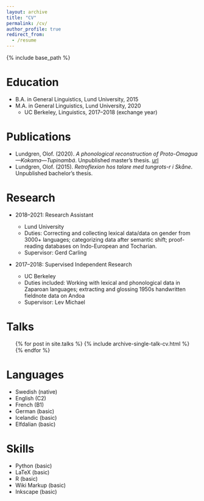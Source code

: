 ```yaml
---
layout: archive
title: "CV"
permalink: /cv/
author_profile: true
redirect_from:
  - /resume
---
```


{% include base_path %}

Education
======
* B.A. in General Linguistics, Lund University, 2015
* M.A. in General Linguistics, Lund University, 2020
  * UC Berkeley, Linguistics, 2017–2018 (exchange year)

Publications
======
* Lundgren, Olof. (2020). <i>A phonological reconstruction of Proto-Omagua—Kokama—Tupinambá</i>. Unpublished master’s thesis. [url](http://lup.lub.lu.se/student-papers/record/9007022)
* Lundgren, Olof. (2015). <i>Retroflexion hos talare med tungrots-r i Skåne</i>. Unpublished bachelor’s thesis.

Research
======
* 2018–2021: Research Assistant
  * Lund University
  * Duties: Correcting and collecting lexical data/data on gender from 3000+ languages; categorizing data after semantic shift; proof-reading databases on Indo-European and Tocharian.
  * Supervisor: Gerd Carling

* 2017–2018: Supervised Independent Research
  * UC Berkeley
  * Duties included: Working with lexical and phonological data in Zaparoan languages; extracting and glossing 1950s handwritten fieldnote data on Andoa
  * Supervisor: Lev Michael

Talks
======
  <ul>{% for post in site.talks %}
    {% include archive-single-talk-cv.html %}
  {% endfor %}</ul>
  
Languages
======
* Swedish (native)
* English (C2)
* French (B1)
* German (basic)
* Icelandic (basic)
* Elfdalian (basic) 

Skills
======
 * Python (basic) 
 * LaTeX (basic) 
 * R (basic) 
 * Wiki Markup (basic)
 * Inkscape (basic)
  
